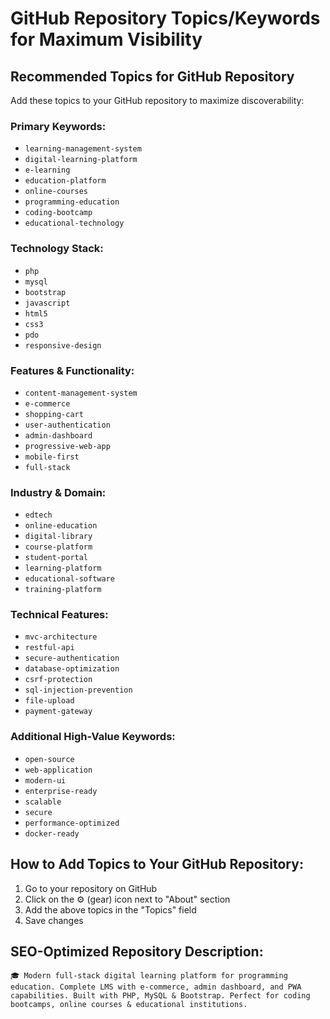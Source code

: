 # GitHub Repository Topics/Keywords for Maximum Visibility

## Recommended Topics for GitHub Repository

Add these topics to your GitHub repository to maximize discoverability:

### Primary Keywords:
- `learning-management-system`
- `digital-learning-platform`
- `e-learning`
- `education-platform`
- `online-courses`
- `programming-education`
- `coding-bootcamp`
- `educational-technology`

### Technology Stack:
- `php`
- `mysql`
- `bootstrap`
- `javascript`
- `html5`
- `css3`
- `pdo`
- `responsive-design`

### Features & Functionality:
- `content-management-system`
- `e-commerce`
- `shopping-cart`
- `user-authentication`
- `admin-dashboard`
- `progressive-web-app`
- `mobile-first`
- `full-stack`

### Industry & Domain:
- `edtech`
- `online-education`
- `digital-library`
- `course-platform`
- `student-portal`
- `learning-platform`
- `educational-software`
- `training-platform`

### Technical Features:
- `mvc-architecture`
- `restful-api`
- `secure-authentication`
- `database-optimization`
- `csrf-protection`
- `sql-injection-prevention`
- `file-upload`
- `payment-gateway`

### Additional High-Value Keywords:
- `open-source`
- `web-application`
- `modern-ui`
- `enterprise-ready`
- `scalable`
- `secure`
- `performance-optimized`
- `docker-ready`

## How to Add Topics to Your GitHub Repository:

1. Go to your repository on GitHub
2. Click on the ⚙️ (gear) icon next to "About" section
3. Add the above topics in the "Topics" field
4. Save changes

## SEO-Optimized Repository Description:

```
🎓 Modern full-stack digital learning platform for programming education. Complete LMS with e-commerce, admin dashboard, and PWA capabilities. Built with PHP, MySQL & Bootstrap. Perfect for coding bootcamps, online courses & educational institutions.
```